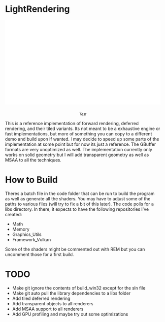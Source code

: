 # LightRendering

![](data/LightRenderingImage.png)
<p align="center">
<sub><i>Test</i></sub>
</p>

This is a reference implementation of forward rendering, deferred rendering, and their tiled variants. Its not meant to be a exhaustive engine or fast implementations, but more of something you can copy to a different demo and build upon if wanted. I may decide to speed up some parts of the implementation at some point but for now its just a reference. The GBuffer formats are very unoptimized as well. The implementation currently only works on solid geometry but I will add transparent geometry as well as MSAA to all the techniques.

# How to Build

Theres a batch file in the code folder that can be run to build the program as well as generate all the shaders. You may have to adjust some of the paths to various files (will try to fix a bit of this later). The code polls for a libs directory. In there, it expects to have the following repositories I've created:

- Math
- Memory
- Graphics_Utils
- Framework_Vulkan

Some of the shaders might be commented out with REM but you can uncomment those for a first build.

# TODO

- Make git ignore the contents of build_win32 except for the sln file
- Make git auto pull the library dependencies to a libs folder
- Add tiled deferred rendering
- Add transparent objects to all renderers
- Add MSAA support to all renderers
- Add GPU profiling and maybe try out some optimizations
